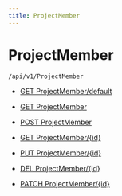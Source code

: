 ```yaml
---
title: ProjectMember
---
```


# ProjectMember

```http
/api/v1/ProjectMember
```




* [GET ProjectMember/default](v1ProjectMember_DefaultProjectMember.md)

* [GET ProjectMember](v1ProjectMember_GetAll.md)

* [POST ProjectMember](v1ProjectMember_PostProjectMember.md)

* [GET ProjectMember/{id}](v1ProjectMember_GetProjectMember.md)

* [PUT ProjectMember/{id}](v1ProjectMember_PutProjectMember.md)

* [DEL ProjectMember/{id}](v1ProjectMember_DeleteProjectMember.md)

* [PATCH ProjectMember/{id}](v1ProjectMember_PatchProjectMember.md)